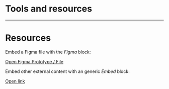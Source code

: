 
# Tools and resources

---

# Resources

Embed a Figma file with the *Figma* block:

  
[Open Figma Prototype / File](https://www.figma.com/embed?embed_host=supernova&url=https://www.figma.com/file/BK1GJyUslMkgdpsNGZwPPv/IDS-Brand-A-(Into-DS)?node-id=0%253A1&t=BZSokAXIORudFFiV-1)  


Embed other external content with an generic *Embed* block:

  
[Open link](https://www.google.com/maps/embed?pb=!1m18!1m12!1m3!1d639.8799873693597!2d14.463658229360961!3d50.0952741!2m3!1f0!2f0!3f0!3m2!1i1024!2i768!4f13.1!3m3!1m2!1s0x470b93580b652cd1%3A0x4279841612369625!2sSokolovsk%C3%A1%20685%2C%20180%2000%20Praha%208-Invalidovna!5e0!3m2!1sen!2scz!4v1682504072234!5m2!1sen!2scz)  
